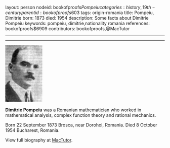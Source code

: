 layout: person
nodeid: bookofproofs$Pompeiu
categories: history,19th-century
parentid: bookofproofs$603
tags: origin-romania
title: Pompeiu, Dimitrie
born: 1873
died: 1954
description: Some facts about Dimitrie Pompeiu
keywords: pompeiu, dimitrie,nationality romania
references: bookofproofs$6909
contributors: bookofproofs,@MacTutor

---


---

![Pompeiu.jpg](https://github.com/bookofproofs/bookofproofs.github.io/blob/main/_sources/_assets/images/portraits/Pompeiu.jpg?raw=true)

**Dimitrie Pompeiu** was a Romanian mathematician who worked in mathematical analysis, complex function theory and rational mechanics.

Born 22 September 1873 Brosca, near Dorohoi, Romania. Died 8 October 1954 Bucharest, Romania.


View full biography at [MacTutor](https://mathshistory.st-andrews.ac.uk/Biographies/Pompeiu/).